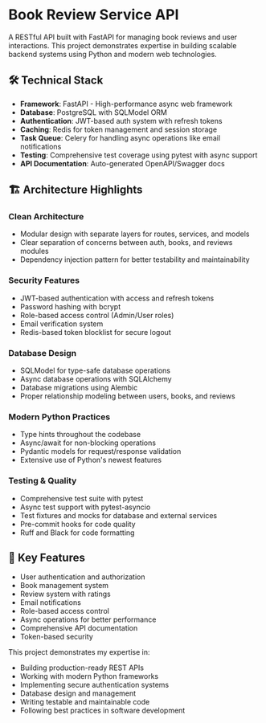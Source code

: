 # Book Review Service API

A RESTful API built with FastAPI for managing book reviews and user interactions. This project demonstrates expertise in building scalable backend systems using Python and modern web technologies.

## 🛠 Technical Stack

-   **Framework**: FastAPI - High-performance async web framework
-   **Database**: PostgreSQL with SQLModel ORM
-   **Authentication**: JWT-based auth system with refresh tokens
-   **Caching**: Redis for token management and session storage
-   **Task Queue**: Celery for handling async operations like email notifications
-   **Testing**: Comprehensive test coverage using pytest with async support
-   **API Documentation**: Auto-generated OpenAPI/Swagger docs

## 🏗 Architecture Highlights

### Clean Architecture

-   Modular design with separate layers for routes, services, and models
-   Clear separation of concerns between auth, books, and reviews modules
-   Dependency injection pattern for better testability and maintainability

### Security Features

-   JWT-based authentication with access and refresh tokens
-   Password hashing with bcrypt
-   Role-based access control (Admin/User roles)
-   Email verification system
-   Redis-based token blocklist for secure logout

### Database Design

-   SQLModel for type-safe database operations
-   Async database operations with SQLAlchemy
-   Database migrations using Alembic
-   Proper relationship modeling between users, books, and reviews

### Modern Python Practices

-   Type hints throughout the codebase
-   Async/await for non-blocking operations
-   Pydantic models for request/response validation
-   Extensive use of Python's newest features

### Testing & Quality

-   Comprehensive test suite with pytest
-   Async test support with pytest-asyncio
-   Test fixtures and mocks for database and external services
-   Pre-commit hooks for code quality
-   Ruff and Black for code formatting

## 🎯 Key Features

-   User authentication and authorization
-   Book management system
-   Review system with ratings
-   Email notifications
-   Role-based access control
-   Async operations for better performance
-   Comprehensive API documentation
-   Token-based security

This project demonstrates my expertise in:

-   Building production-ready REST APIs
-   Working with modern Python frameworks
-   Implementing secure authentication systems
-   Database design and management
-   Writing testable and maintainable code
-   Following best practices in software development
